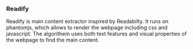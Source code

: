 ### Readify
Readify is main content extractor inspired by Readabilty.
It runs on phantomjs, which allows to render the webpage including css and javascript.
The algorithem uses both text features and visual properties of the webpage to find the main content.

